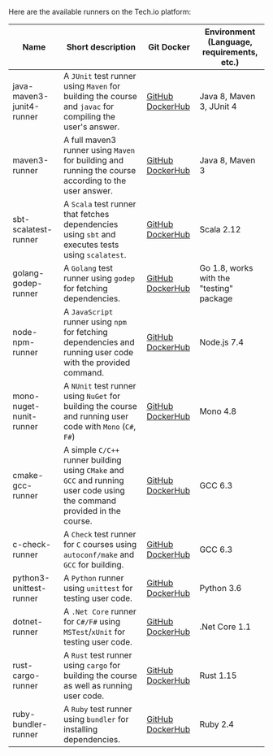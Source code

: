 Here are the available runners on the Tech.io platform:

| Name | Short description | Git Docker | Environment (Language, requirements, etc.) |
|------|-------------------|------------|--------------------------------------------|
|java-maven3-junit4-runner|A `JUnit` test runner using `Maven` for building the course and `javac` for compiling the user's answer.|[GitHub](https://github.com/CodinGame/java-maven3-junit4-runner) [DockerHub](https://hub.docker.com/r/codingame/java-maven3-junit4-runner/)|Java 8, Maven 3, JUnit 4|
|maven3-runner|A full maven3 runner using `Maven` for building and running the course according to the user answer.|[GitHub](https://github.com/CodinGame/maven3-runner) [DockerHub](https://hub.docker.com/r/codingame/maven3-runner/)|Java 8, Maven 3|
|sbt-scalatest-runner|A `Scala` test runner that fetches dependencies using `sbt` and executes tests using `scalatest`.|[GitHub](https://github.com/CodinGame/sbt-scalatest-runner) [DockerHub](https://hub.docker.com/r/codingame/sbt-scalatest-runner/)|Scala 2.12|
|golang-godep-runner|A `Golang` test runner using `godep` for fetching dependencies.|[GitHub](https://github.com/CodinGame/golang-godep-runner) [DockerHub](https://hub.docker.com/r/codingame/golang-godep-runner/)|Go 1.8, works with the "testing" package|
|node-npm-runner|A `JavaScript` runner using `npm` for fetching dependencies and running user code with the provided command. |[GitHub](https://github.com/CodinGame/node-npm-runner) [DockerHub](https://hub.docker.com/r/codingame/node-npm-runner/)|Node.js 7.4|
|mono-nuget-nunit-runner|A `NUnit` test runner using `NuGet` for building the course and running user code with `Mono` (`C#`, `F#`)|[GitHub](https://github.com/CodinGame/mono-nuget-nunit-runner) [DockerHub](https://hub.docker.com/r/codingame/mono-nuget-nunit-runner/)|Mono 4.8|
|cmake-gcc-runner|A simple `C/C++` runner building using `CMake` and `GCC` and running user code using the command provided in the course.|[GitHub](https://github.com/CodinGame/cmake-gcc-runner) [DockerHub](https://hub.docker.com/r/codingame/cmake-gcc-runner/)|GCC 6.3|
|c-check-runner|A `Check` test runner for `C` courses using `autoconf/make` and `GCC` for building.|[GitHub](https://github.com/CodinGame/c-check-runner) [DockerHub](https://hub.docker.com/r/codingame/c-check-runner/)|GCC 6.3|
|python3-unittest-runner|A `Python` runner using `unittest` for testing user code.|[GitHub](https://github.com/CodinGame/python3-unittest-runner) [DockerHub](https://hub.docker.com/r/codingame/python3-unittest-runner/)|Python 3.6|
|dotnet-runner|A `.Net Core` runner for `C#/F#` using `MSTest`/`xUnit` for testing user code.|[GitHub](https://github.com/CodinGame/dotnet-runner) [DockerHub](https://hub.docker.com/r/codingame/dotnet-runner/)|.Net Core 1.1|
|rust-cargo-runner|A `Rust` test runner using `cargo` for building the course as well as running user code.|[GitHub](https://github.com/CodinGame/rust-cargo-runner) [DockerHub](https://hub.docker.com/r/codingame/rust-cargo-runner/)|Rust 1.15|
|ruby-bundler-runner|A `Ruby` test runner using `bundler` for installing dependencies.|[GitHub](https://github.com/CodinGame/ruby-bundler-runner) [DockerHub](https://hub.docker.com/r/codingame/ruby-bundler-runner/)|Ruby 2.4|
